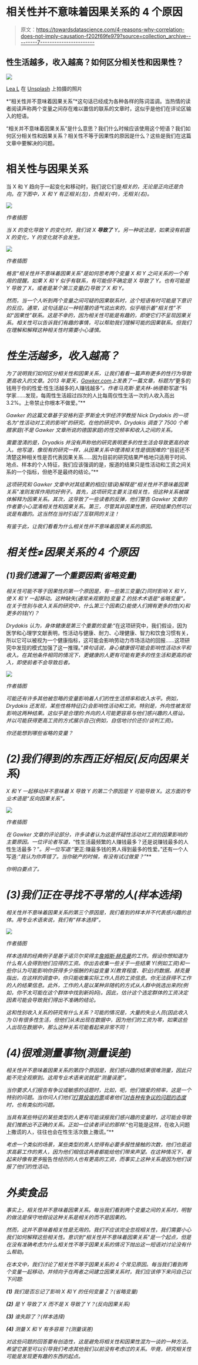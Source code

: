 # 相关性并不意味着因果关系的 4 个原因

> 原文：<https://towardsdatascience.com/4-reasons-why-correlation-does-not-imply-causation-f202f69fe979?source=collection_archive---------7----------------------->

## 性生活越多，收入越高？如何区分相关性和因果性？

![](img/4d3ccae470f87578aecb9f6a43da42b3.png)

[Lea L](https://unsplash.com/@leladesign?utm_source=medium&utm_medium=referral) 在 [Unsplash](https://unsplash.com?utm_source=medium&utm_medium=referral) 上拍摄的照片

*“相关性并不意味着因果关系”*这句话已经成为各种各样的陈词滥调。当热情的读者阅读声称两个变量之间存在难以置信的联系的文章时，这似乎是他们在评论区输入的短语。

“相关并不意味着因果关系”是什么意思？我们什么时候应该使用这个短语？我们如何区分相关性和因果关系？相关性不等于因果性的原因是什么？这些是我们在这篇文章中要解决的问题。

# 相关性与因果关系

当 X 和 Y 趋向于一起变化和移动时，我们说它们是*相关的，无论是正向还是负向。在下图中，X 和 Y 有正相关(左)，负相关(中)，无相关(右)。*

*![](img/0eba57c01939dd584fce6aa0fa8395d3.png)*

*作者插图*

*当 X 的变化导致 Y 的变化时，我们说 X ***导致了*** Y。另一种说法是，如果没有前面 X 的变化，Y 的变化就不会发生。*

*![](img/99875173ecc4f2581806379f8757ea2c.png)*

*作者插图*

*格言“相关性并不意味着因果关系”是如何思考两个变量 X 和 Y 之间关系的一个有用的提醒。如果 X 和 Y 似乎有联系，有可能但不确定是 X 导致了 Y。也有可能是 Y 导致了 X，或者是某个第三变量(Z)导致了 X 和 Y。*

*然而，当一个人听到两个变量之间可疑的因果联系时，这个短语有时可能是下意识的反应。通常，这句话是以一种轻蔑的语气说出来的，似乎暗示着“相关性”不如“因果性”联系。这是不幸的，因为相关性可能是有趣的，即使它们不呈现因果关系。相关性可以告诉我们有趣的事情，可以帮助我们理解可能的因果联系。但我们在理解和解释这种相关性时需要小心谨慎。*

# *性生活越多，收入越高？*

*为了说明我们如何区分相关性和因果关系，让我们看看一篇声称更多的性行为导致更高收入的文章。2013 年夏天，[Gawker.com](https://gawker.com/more-bang-for-your-buck-people-who-have-more-sex-make-1159315115)上发表了一篇文章，标题为*“更多的钱用于你的性爱:性生活越多的人赚钱越多”*。作者马克斯·里夫林-纳德勒写道:*“科学家……发现，每周性生活超过四次的人比每周仅性生活一次的人收入高出 3.2%。上帝禁止你根本不做爱。”**

*Gawker 的这篇文章基于安格利亚·罗斯金大学经济学教授 Nick Drydakis 的一项名为“性活动对工资的影响”的研究。在他的研究中，Drydakis 调查了 7500 个希腊家庭(不是 Gawker 文章所说的德国家庭)的性交频率和收入之间的关系。*

*需要澄清的是，Dryadkis 并没有声称他的研究表明更多的性生活会导致更高的收入。他写道，像现有的研究一样，从因果关系中理清相关性是很困难的:*“目前还不清楚这种相关性是否代表因果关系……因为目前的研究结果严格地只适用于时间、地点、样本的个人特征，我们应该强调的是，报道的结果只是性活动和工资之间关系的一个指标，但绝不是最终的结论。”**

*这项研究和 Gawker 文章中对其结果的相应(错误)解释是“相关性并不意味着因果关系”准则发挥作用的好例子。首先，这项研究主要关注相关性，但这种关系被媒体解释为因果关系。其次，这导致了一些读者的反弹，他们警告 Gawker 文章的作者要小心混淆相关性和因果关系。第三，尽管其非因果性质，研究结果仍然可以说是有趣的。这当然在当时引起了互联网的关注！*

*有鉴于此，让我们看看为什么相关性并不意味着因果关系的原因。*

# *相关性≠因果关系的 4 个原因*

## *(1)我们遗漏了一个重要因素(省略变量)*

*相关性可能不等于因果性的第一个原因是，有一些第三变量(Z)同时影响 X 和 Y，使 X 和 Y 一起移动。这种缺失(通常未观察到)变量 Z 的技术术语是“省略变量”。在关于性别与收入关系的研究中，什么第三个因素(Z)能使人们拥有更多的性(X)和更多的钱(Y)？*

*Drydakis 认为，身体健康是第三个重要的变量:*“在这项研究中，我们假设，因为医学和心理学文献表明，性活动与健康、耐力、心理健康、智力和饮食习惯有关，所以它可以被视为一个健康指标，这可能会影响劳动力市场活动的回报……这项研究中发现的模式加强了这一推理。”*换句话说，身心健康很可能会影响性活动水平和收入。在其他条件相同的情况下，更健康的人更有可能有更多的性生活和更高的收入，即使前者不会导致后者。*

*![](img/1bcd0d875e85d3de8a4db73b708d01f8.png)*

*作者插图*

*可能还有许多其他被忽略的变量影响着人们的性生活频率和收入水平。例如，Drydakis 还发现，某些性格特征(Z)会影响性活动和工资。特别是，外向性被发现影响这两种结果。这似乎是合理的:外向的人可能更容易与他们感兴趣的人搭讪，并以可能获得更高工资的方式展示自己(例如，自信地讨价还价/谈判工资)。*

*你还能想到哪些省略的变量？*

# *(2)我们得到的东西正好相反(反向因果关系)*

*X 和 Y 一起移动并不意味着 X 导致 Y 的第二个原因是 Y 可能导致 X。这方面的专业术语是“反向因果关系”。*

*![](img/9b30fce06e7d970844077168d46b4e14.png)*

*作者插图*

*在 Gawker 文章的评论部分，许多读者认为这是怀疑性活动对工资的因果影响的主要原因。一位评论者写道，*“性生活最频繁的人赚钱最多？还是说赚钱最多的人性生活最多？”*。另一位写道:*“更正:赚最多钱的男人得到最多的性爱。”还有一个人写道:*“我认为你弄错了。当你破产的时候，有没有试过做爱？”***

*你明白要点了。*

# *(3)我们正在寻找不寻常的人(样本选择)*

*相关性并不意味着因果关系的第三个原因是，我们看到的样本并不代表感兴趣的总体。用专业术语来说，我们有“样本选择”。*

*![](img/e2f5168f5c301d41b6e01f7146ed0c92.png)*

*作者插图*

*样本选择的经典例子是基于诺贝尔奖得主[詹姆斯·赫克曼](https://en.wikipedia.org/wiki/Heckman_correction)的工作。假设你想知道为什么有人会得到他们应得的工资。你出去收集一些关于一些结果 Y(例如工资)和一些你认为可能影响你获得多少报酬的利益变量 X(教育程度、职业)的数据。赫克曼指出，在这样的调查中，你只能收集实际工作人员的工资信息。你无法获得不工作的人的结果信息。此外，工作的人是以某种非随机的方式从人群中挑选出来的(例如，你不太可能在这个群体中找到新妈妈)。因此，估计这个选定群体的工资决定因素可能会导致我们得出不准确的结论。*

*这和性别收入关系的研究有什么关系？可能的情况是，大量的失业人员(因此收入为 0)有很多性生活，但他们从未出现在数据中，因为他们的工资为零，如果这些人出现在数据中，那么这种关系可能看起来非常不同！*

# *(4)很难测量事物(测量误差)*

*相关性并不意味着因果关系的第四个原因是，我们感兴趣的结果很难测量，因此只能不完全观察到。这用专业术语来说就是“测量误差”。*

*当你要求人们报告有争议或敏感的话题时，比如，呃，他们做爱的频率，这是一个特别的问题。当你问人们他们[打算投谁的票](https://www.wsj.com/articles/pollsters-say-they-undercounted-republicans-trump-supporters-in-2020-11618353142)或者他们[对各种有争议的问题的态度](https://measuringu.com/survey-biases/)时，也有类似的问题。*

*当具有某些特征的某些类型的人更有可能误报我们感兴趣的变量时，这可能会导致我们推断出不正确的关系。正如一位读者评论的那样:*“也可能是这样，在收入问题上撒谎的人，往往也会在性生活次数上撒谎。”**

*考虑一个类似的场景，某些类型的男人觉得有必要多报性接触的次数，他们也是追求高薪工作的男人，因为他们相信这两者都能给他们带来声望。在这种情况下，看起来好像有更多*报告*性经历的人也有更高的工资，而事实上这种关系是因为他们误报了他们的性活动。*

# *外卖食品*

*事实上，相关性并不意味着因果关系。每当我们看到两个变量之间的关系时，明智的做法是保守地假设这种关系是相关的而不是因果的。*

*然而，这并不意味着相关性是无用的。我们不应该完全忽视相关性，我们需要小心我们如何解释这些相关性。意识到“相关性并不意味着因果关系”是一个起点，但是在没有准确考虑为什么相关性不等于因果关系的情况下抛出这一短语对讨论没有什么帮助。*

*在本文中，我们讨论了相关性不等于因果关系的 4 个常见原因。每当我们看到两个变量一起移动，并倾向于在两者之间建立因果关系时，我们应该停下来问自己以下问题:*

***(1)** 我们是否忘记了影响 X 和 Y 的任何变量 Z？(省略变量)*

***(2)** 是 Y 导致了 X 而不是 X 导致了 Y？(反向因果关系)*

***(3)** 谁失踪了？(样本选择)*

***(4)** 测量 X 和 Y 有多容易？(测量误差)*

*对这些问题的回答要有创造性，这是避免将相关性和因果性混为一谈的一种方法。希望它甚至可以引导我们考虑其他我们以前没有考虑过的关系。毕竟，研究相关性可能是发现更有趣的东西的起点。*
